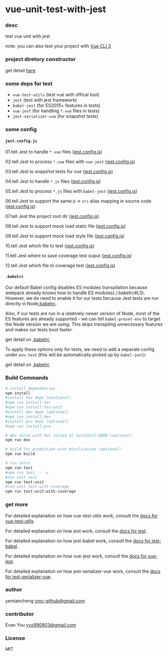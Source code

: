 # vue-unit-test-with-jest

### desc

test vue unit with jest

note: you can also test your project with [Vue CLI 3](https://cli.vuejs.org/)

### project diretory constructor

get detail [here](./note/dir-construtor.md)

### some deps for test

- `vue-test-utils` (test vue with offical tool)
- `jest` (test with jest framework)
- `babel-jest` (for ES2015+ features in tests)
- `vue-jest` (for handling `*.vue` files in tests)
- `jest-serializer-vue` (for snapshot tests)

### some config

#### `jest.config.js`

01.tell Jest to handle `*.vue` files ([jest.config.js](./test/unit/jest.config.js#L7))

02.tell Jest to process `*.vue` files with `vue-jest` ([jest.config.js](./test/unit/jest.config.js#L22))

03.tell Jest to snapshot tests for vue ([jest.config.js](./test/unit/jest.config.js#L26))

04.tell Jest to handle `*.js` files ([jest.config.js](./test/unit/jest.config.js#L6))

05.tell Jest to process `*.js` files with `babel-jest` ([jest.config.js](./test/unit/jest.config.js#L20))

06.tell Jest to support the same `@` -> `src` alias mapping in source code ([jest.config.js](./test/unit/jest.config.js#L12))

07.tell Jest the project root dir ([jest.config.js](./test/unit/jest.config.js#L4))

08.tell Jest to support mock load static file ([jest.config.js](.t/est/unit/jest.config.js#L14))

09.tell Jest to support mock load style file ([jest.config.js](.t/est/unit/jest.config.js#L16))

10.tell Jest  which file to test ([jest.config.js](./test/unit/jest.config.js#L29-#34))

11.tell Jest where to save coverage test ouput ([jest.config.js](.t/est/unit/jest.config.js#L36))

12.tell Jest which file to coverage test ([jest.config.js](./test/unit/jest.config.js#L38-#L43))



#### `.babelrc`

Our default Babel config disables ES modules transpilation because webpack already knows how to handle ES modules(./.babelrc#L5). However, we do need to enable it for our tests because Jest tests are run directly in Node[.babelrc](./.babelrc#L13-#L20).

Also, if our tests are run in a relatively newer version of Node, most of the ES features are already supported - we can tell `babel-preset-env` to target the Node version we are using. This skips transpiling unnecessary features and makes our tests boot faster.

get detail on [.babelrc](./.babelrc#L17)

To apply these options only for tests, we need to add a separate config under `env.test` (this will be automatically picked up by `babel-jest`):

get detail on [.babelrc](./.babelrc#L11)


### Build Commands

``` bash
# install dependencies
npm install
#install tes deps (esstional)
#npm run install:tes
#npm run install:tes:unit
#install dev deps (optional)
#npm run install:dev
#install pro deps (optional)
#npm run install:pro

# dev serve with hot reload at localhost:8080 (optional)
npm run dev

# build for production with minification (optional)
npm run build

# run tests
npm run test 
#npm run test -- -u
#run unit test
npm run test:unit
#run unit test with coverage
npm run test:unit:with-coverage
```

### get more

For detailed explanation on how vue-test-utils work, consult the [docs for vue-test-utils](https://vue-test-utils.vuejs.org/guides/#testing-single-file-components-with-jest).

For detailed explanation on how jest work, consult the [docs for jest]().

For detailed explanation on how jest-babel work, consult the [docs for jest-babel]().

For detailed explanation on how vue-jest work, consult the [docs for vue-jest]().

For detailed explanation on how jest-serializer-vue work, consult the [docs for jest-serializer-vue]().


### author

yemiancheng <ymc-github@gmail.com>

### contributor

Evan You <yyx990803@gmail.com>

### License

MIT